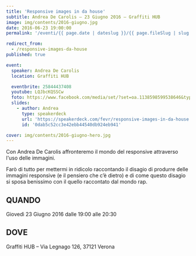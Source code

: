 ```yaml
---
title: 'Responsive images in da house'
subtitle: Andrea De Carolis – 23 Giugno 2016 – Graffiti HUB
image: img/contents/2016-giugno.jpg
date: 2016-06-23 19:00:00
permalink: '/eventi/{{ page.date | dateslug }}/{{ page.fileSlug | slug }}/index.html'

redirect_from:
  - /responsive-images-da-house
published: true

event:
  speaker: Andrea De Carolis
  location: Graffiti HUB

  eventbrite: 25844437408
  youtube: LQJbcKQSSCw
  foto: https://www.facebook.com/media/set/?set=oa.1138598599538646&type=3
  slides:
    - author: Andrea
      type: speakerdeck
      url: 'https://speakerdeck.com/fevr/responsive-images-in-da-house'
      id: '0dab5c52cc3e42ebb44540db924eb941'

cover: img/contents/2016-giugno-hero.jpg
---
```


Con Andrea De Carolis affronteremo il mondo del responsive attraverso l'uso delle immagini.

Farò di tutto per mettermi in ridicolo raccontando il disagio di produrre
delle immagini responsive (e il pensiero che c’è dietro) e di come questo disagio
si sposa benissimo con il quello raccontato dal mondo rap.

## QUANDO

Giovedì 23 Giugno 2016 dalle 19:00 alle 20:30

## DOVE

Graffiti HUB – Via Legnago 126, 37121 Verona
